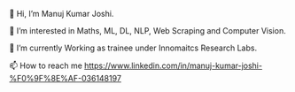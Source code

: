 👋 Hi, I’m Manuj Kumar Joshi.

👀 I’m interested in Maths, ML, DL, NLP, Web Scraping and Computer Vision.

🌱 I’m currently Working as trainee under Innomaitcs Research Labs.

📫 How to reach me https://www.linkedin.com/in/manuj-kumar-joshi-%F0%9F%8E%AF-036148197
